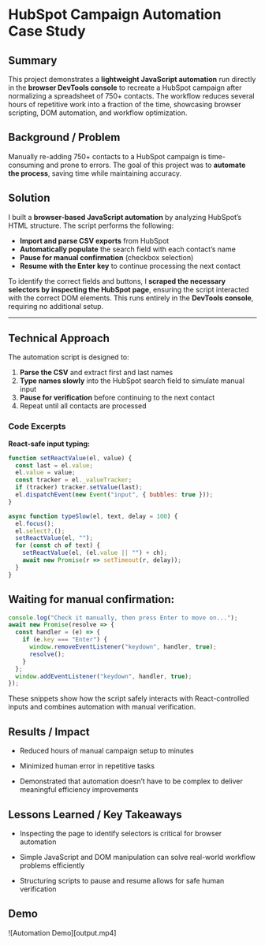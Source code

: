 # HubSpot Campaign Automation Case Study

## Summary
This project demonstrates a **lightweight JavaScript automation** run directly in the **browser DevTools console** to recreate a HubSpot campaign after normalizing a spreadsheet of 750+ contacts. The workflow reduces several hours of repetitive work into a fraction of the time, showcasing browser scripting, DOM automation, and workflow optimization.

## Background / Problem
Manually re-adding 750+ contacts to a HubSpot campaign is time-consuming and prone to errors. The goal of this project was to **automate the process**, saving time while maintaining accuracy.

## Solution
I built a **browser-based JavaScript automation** by analyzing HubSpot’s HTML structure. The script performs the following:

- **Import and parse CSV exports** from HubSpot
- **Automatically populate** the search field with each contact’s name
- **Pause for manual confirmation** (checkbox selection)
- **Resume with the Enter key** to continue processing the next contact

To identify the correct fields and buttons, I **scraped the necessary selectors by inspecting the HubSpot page**, ensuring the script interacted with the correct DOM elements. This runs entirely in the **DevTools console**, requiring no additional setup.

---

## Technical Approach
The automation script is designed to:

1. **Parse the CSV** and extract first and last names
2. **Type names slowly** into the HubSpot search field to simulate manual input
3. **Pause for verification** before continuing to the next contact
4. Repeat until all contacts are processed

### Code Excerpts

**React-safe input typing:**
```javascript
function setReactValue(el, value) {
  const last = el.value;
  el.value = value;
  const tracker = el._valueTracker;
  if (tracker) tracker.setValue(last);
  el.dispatchEvent(new Event("input", { bubbles: true }));
}

async function typeSlow(el, text, delay = 100) {
  el.focus();
  el.select?.();
  setReactValue(el, "");
  for (const ch of text) {
    setReactValue(el, (el.value || "") + ch);
    await new Promise(r => setTimeout(r, delay));
  }
}
```
## Waiting for manual confirmation:
```javascript
console.log("Check it manually, then press Enter to move on...");
await new Promise(resolve => {
  const handler = (e) => {
    if (e.key === "Enter") {
      window.removeEventListener("keydown", handler, true);
      resolve();
    }
  };
  window.addEventListener("keydown", handler, true);
});
```
These snippets show how the script safely interacts with React-controlled inputs and combines automation with manual verification.

## Results / Impact

- Reduced hours of manual campaign setup to minutes

- Minimized human error in repetitive tasks

- Demonstrated that automation doesn’t have to be complex to deliver meaningful efficiency improvements

## Lessons Learned / Key Takeaways

- Inspecting the page to identify selectors is critical for browser automation

- Simple JavaScript and DOM manipulation can solve real-world workflow problems efficiently

- Structuring scripts to pause and resume allows for safe human verification

## Demo
![Automation Demo][output.mp4]
